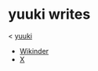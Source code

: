 # yuuki writes

< [yuuki](https://github.com/yuuki7/yuuki7)

* [Wikinder](https://wikinder.org/yuuki)
* [X](https://github.com/yuuki7/x)
